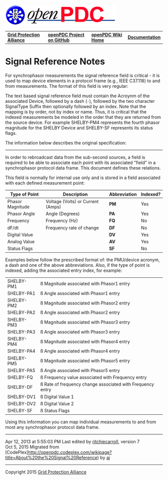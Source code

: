 [![The Open Source Phasor Data Concentrator](openPDC_Logo.png)](openPDC_Home.md)

|   |   |   |   |
|---|---|---|---|
| **[Grid Protection Alliance](http://www.gridprotectionalliance.org)** | **[openPDC Project on GitHub](https://github.com/GridProtectionAlliance/openPDC)** | **[openPDC Wiki Home](openPDC_Home.md)** | **[Documentation](openPDC_Documentation_Home.md)** |

# Signal Reference Notes

For synchrophasor measurements the signal reference field is critical - it is used to map device elements in a protocol frame (e.g., IEEE C37.118) to and from measurements. The format of this field is very regular:

The text based signal reference field must contain the Acroynm of the associated Device, followed by a dash (`-`), followed by the two character SignalType Suffix then optionally followed by an index. Note that the mapping is by order, not by index or name. Thus, it is critical that the indexed measurements be modeled in the order that they are returned from the source device. For example SHELBY-PM4 represents the fourth phasor magnitude for the SHELBY Device and SHELBY-SF represents its status flags.

The information below describes the original specification:

---

In order to rebroadcast data from the sub-second sources, a field is required to be able to associate each point with its associated "field" in a synchrophasor protocol data frame. This document defines these relations.

This field is normally for internal use only and is stored in a field associated with each defined measurement point:

| **Type of Point** | Description | **Abbreviation** | **Indexed?** |
| ----------------- | ----------- | ---------------- | ------------ |
| Phasor Magnitude  | Voltage (Volts) or Current (Amps) | **PM** | Yes |
| Phasor Angle | Angle (Degrees) | **PA** | Yes |
| Frequency | Frequency (Hz) | **FQ** | No |
| dF/dt | Frequency rate of change | **DF** | No |
| Digital Value |    | **DV** | Yes |
| Analog Value |    | **AV** | Yes |
| Status Flags |    | **SF** | No |


Examples below follow the prescribed format of: the PMU/device acronym, a dash and one of the above abbreviations. Also, if the type of point is indexed, adding the associated entry index, for example:

|     |     |
| --- | --- |
| SHELBY-PM1 | ß Magnitude associated with Phasor1 entry |
| SHELBY-PA1 | ß Angle associated with Phasor1 entry |
| SHELBY-PM2 | ß Magnitude associated with Phasor2 entry |
| SHELBY-PA2 | ß Angle associated with Phasor2 entry |
| SHELBY-PM3 | ß Magnitude associated with Phasor3 entry |
| SHELBY-PA3 | ß Angle associated with Phasor3 entry |
| SHELBY-PM4 | ß Magnitude associated with Phasor4 entry |
| SHELBY-PA4 | ß Angle associated with Phasor4 entry |
| SHELBY-PM5 | ß Magnitude associated with Phasor5 entry |
| SHELBY-PA5 | ß Angle associated with Phasor5 entry |
| SHELBY-FQ | ß Frequency value associated with Frequency entry |
| SHELBY-DF | ß Rate of frequency change associated with Frequency entry |
| SHELBY-DV1 | ß Digital Value 1 |
| SHELBY-DV2 | ß Digital Value 2 |
| SHELBY-SF | ß Status Flags |

Using this information you can map individual measurements to and from most any synchrophasor protocol data frame.

---

Apr 12, 2013 at 5:55:03 PM Last edited by [ritchiecarroll](https://github.com/ritchiecarroll), version 7  
Oct 5, 2015 Migrated from [CodePlex]http://openpdc.codeplex.com/wikipage?title=About%20the%20Signal%20Reference) by [aj](https://github.com/ajstadlin)

---

Copyright 2015 [Grid Protection Alliance](http://www.gridprotectionalliance.org)
